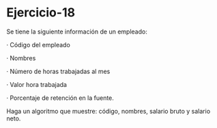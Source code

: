 # Ejercicio-18
Se tiene la siguiente información de un empleado:

· Código del empleado

· Nombres

· Número de horas trabajadas al mes

· Valor hora trabajada

· Porcentaje de retención en la fuente.

Haga un algoritmo que muestre: código, nombres, salario bruto y salario neto.
